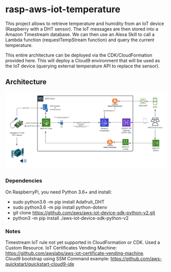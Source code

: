 # rasp-aws-iot-temperature

This project allows to retrieve temperature and humidity from an IoT device (Raspberry with a DHT sensor).
The IoT messages are then stored into a Amazon Timestream database. We can then use an Alexa Skill to call a Lambda function (requestTempStream function) and query the current temperature.

This entire architecture can be deployed via the CDK/CloudFormation provided here. This will deploy a Cloud9 environment that will be used as the IoT device (querying external temperature API to replace the sensor).

## Architecture

<img src="https://github.com/eddie2070/rasp-aws-iot-temperature/blob/main/img/Temperature-sensor.png?raw=true"/>

### Dependencies
On RaspberryPi, you need Python 3.6+ and install:  
- sudo python3.6 -m pip install Adafruit_DHT
- sudo python3.6 -m pip install python-dotenv
- git clone https://github.com/aws/aws-iot-device-sdk-python-v2.git
- python3 -m pip install ./aws-iot-device-sdk-python-v2


### Notes

Timestream IoT rule not yet supported in CloudFormation or CDK. Used a Custom Resource. 
IoT Certificates Vending Machine: https://github.com/awslabs/aws-iot-certificate-vending-machine.  
Cloud9 bootstrap using SSM Command example: https://github.com/aws-quickstart/quickstart-cloud9-ide 
